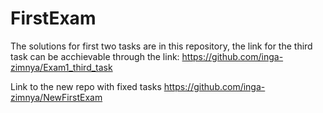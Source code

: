 # FirstExam

The solutions for first two tasks are in this repository, the link for the third task can be acchievable through the link:
https://github.com/inga-zimnya/Exam1_third_task

Link to the new repo with fixed tasks https://github.com/inga-zimnya/NewFirstExam
